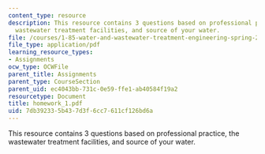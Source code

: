 ```yaml
---
content_type: resource
description: This resource contains 3 questions based on professional practice, the
  wastewater treatment facilities, and source of your water.
file: /courses/1-85-water-and-wastewater-treatment-engineering-spring-2006/7db392335b437d3f6cc7611cf126bd6a_homework_1.pdf
file_type: application/pdf
learning_resource_types:
- Assignments
ocw_type: OCWFile
parent_title: Assignments
parent_type: CourseSection
parent_uid: ec4043bb-731c-0e59-ffe1-ab40584f19a2
resourcetype: Document
title: homework_1.pdf
uid: 7db39233-5b43-7d3f-6cc7-611cf126bd6a
---
```

This resource contains 3 questions based on professional practice, the wastewater treatment facilities, and source of your water.

